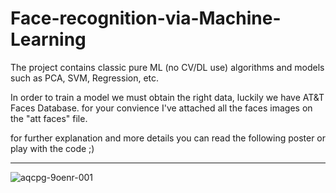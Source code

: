 # Face-recognition-via-Machine-Learning
The project contains classic pure ML (no CV/DL use) algorithms and models such as PCA, SVM, Regression, etc.

In order to train a model we must obtain the right data, luckily we have AT&T Faces Database.
for your convience I've attached all the faces images on the "att faces" file.

for further explanation and more details you can read the following poster or play with the code ;)
_________________________________________________________________________________________________
![aqcpg-9oenr-001](https://user-images.githubusercontent.com/44063183/71025997-e8f84700-2110-11ea-8a0f-d7cecb92f9ce.jpg)
